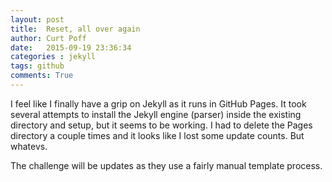 ```yaml
---
layout: post
title:  Reset, all over again
author: Curt Poff
date:   2015-09-19 23:36:34
categories : jekyll
tags: github
comments: True
---
```


I feel like I finally have a grip on Jekyll as it runs in GitHub Pages. It took several attempts to install the Jekyll engine (parser) inside the existing directory and setup, but it seems to be working. I had to delete the Pages directory a couple times and it looks like I lost some update counts. But whatevs.

<!--more-->

The challenge will be updates as they use a fairly manual template process.

